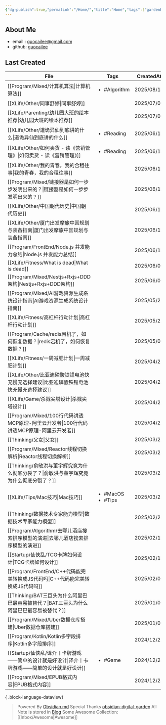 ```yaml
---
{"dg-publish":true,"permalink":"/Home/","title":"Home","tags":["gardenEntry"],"noteIcon":"","created":"2025-06-19T07:51:23.412+08:00"}
---
```


## About Me
* email : [guocailee@gmail.com](mailto:guocailee@gmail.com)
* github: [guocailee](https://github.com/guocailee)

## Last Created

| File                                                            | Tags                                   | CreatedAt  |
| --------------------------------------------------------------- | -------------------------------------- | ---------- |
| [[Program/Mixed/计算机算法\|计算机算法]]                               | <ul><li>#Algorithm</li></ul>           | 2025/08/14 |
| [[XLife/Other/同事舒婷\|同事舒婷]]                                   | <ul></ul>                              | 2025/07/07 |
| [[XLife/Parenting/幼儿园大班的绘本推荐\|幼儿园大班的绘本推荐]]                   | <ul></ul>                              | 2025/07/02 |
| [[XLife/Other/道诡异仙到底讲的什么\|道诡异仙到底讲的什么]]                       | <ul><li>#Reading</li></ul>             | 2025/06/19 |
| [[XLife/Other/如何卖货 - 读《营销管理》\|如何卖货 - 读《营销管理》]]               | <ul><li>#Reading</li></ul>             | 2025/06/19 |
| [[XLife/Other/我的青春，我的合租往事\|我的青春，我的合租往事]]                     | <ul></ul>                              | 2025/06/19 |
| [[Program/Mixed/链接器是如何一步步发明出来的？\|链接器是如何一步步发明出来的？]]           | <ul></ul>                              | 2025/06/19 |
| [[XLife/Other/中国朝代历史\|中国朝代历史]]                               | <ul></ul>                              | 2025/06/19 |
| [[XLife/Other/厦门出发摩旅中国规划与装备指南\|厦门出发摩旅中国规划与装备指南]]             | <ul></ul>                              | 2025/06/15 |
| [[Program/FrontEnd/Node.js 并发能力总结\|Node.js 并发能力总结]]          | <ul></ul>                              | 2025/06/12 |
| [[XLife/Fitness/What is dead\|What is dead]]                 | <ul></ul>                              | 2025/06/04 |
| [[Program/Mixed/Nestjs+Rxjs+DDD架构\|Nestjs+Rxjs+DDD架构]]       | <ul></ul>                              | 2025/06/03 |
| [[Program/Mixed/AI游戏资源生成系统设计指南\|AI游戏资源生成系统设计指南]]             | <ul></ul>                              | 2025/05/23 |
| [[XLife/Fitness/高杠杆行动计划\|高杠杆行动计划]]                           | <ul></ul>                              | 2025/05/21 |
| [[Program/Cache/redis宕机了，如何恢复数据？\|redis宕机了，如何恢复数据？]]         | <ul></ul>                              | 2025/05/07 |
| [[XLife/Fitness/一周减肥计划\|一周减肥计划]]                             | <ul></ul>                              | 2025/04/25 |
| [[XLife/Other/比亚迪磷酸铁锂电池快充慢充选择建议\|比亚迪磷酸铁锂电池快充慢充选择建议]]         | <ul></ul>                              | 2025/04/22 |
| [[XLife/Game/杀戮尖塔设计\|杀戮尖塔设计]]                                | <ul></ul>                              | 2025/04/21 |
| [[Program/Mixed/100行代码讲透MCP原理-阿里云开发者\|100行代码讲透MCP原理-阿里云开发者]] | <ul></ul>                              | 2025/04/21 |
| [[Thinking/父女\|父女]]                                          | <ul></ul>                              | 2025/03/27 |
| [[Program/Mixed/Reactor线程切换解析\|Reactor线程切换解析]]               | <ul></ul>                              | 2025/03/25 |
| [[Thinking/俞敏洪与董宇辉究竟为什么彻底分裂了？\|俞敏洪与董宇辉究竟为什么彻底分裂了？]]          | <ul></ul>                              | 2025/03/25 |
| [[XLife/Tips/Mac技巧\|Mac技巧]]                                  | <ul><li>#MacOS</li><li>#Tips</li></ul> | 2025/03/21 |
| [[Thinking/数据技术专家能力模型\|数据技术专家能力模型]]                          | <ul></ul>                              | 2025/02/26 |
| [[Program/Algorithm/去哪儿酒店搜索排序模型的演进\|去哪儿酒店搜索排序模型的演进]]         | <ul></ul>                              | 2025/02/17 |
| [[Startup/仙侠乱/TCG卡牌如何设计\|TCG卡牌如何设计]]                         | <ul></ul>                              | 2025/02/11 |
| [[Program/FrontEnd/C++代码能完美转换成JS代码吗\|C++代码能完美转换成JS代码吗]]      | <ul></ul>                              | 2025/02/08 |
| [[Thinking/BAT三巨头为什么阿里巴巴最容易被替代？\|BAT三巨头为什么阿里巴巴最容易被替代？]]      | <ul></ul>                              | 2025/01/06 |
| [[Program/Mixed/Uber数据仓库搭建\|Uber数据仓库搭建]]                     | <ul></ul>                              | 2025/01/02 |
| [[Program/Kotlin/Kotlin多字段排序\|Kotlin多字段排序]]                  | <ul></ul>                              | 2024/12/29 |
| [[Startup/仙侠乱/译介丨卡牌游戏——简单的设计就是好设计\|译介丨卡牌游戏——简单的设计就是好设计]]     | <ul><li>#Game</li></ul>                | 2024/12/26 |
| [[Program/Mixed/EPUB格式内容\|EPUB格式内容]]                         | <ul></ul>                              | 2024/12/24 |

{ .block-language-dataview}


> Powered By [Obsidian.md](https://obsidian.md/) 
> Special Thanks [obsidian-digital-garden](https://github.com/oleeskild/obsidian-digital-garden)
 >All Note is stored in [Blog](https://github.com/guocailee/blog)
> Some Awesome Collection: [[Inbox/Awesome\|Awesome]]